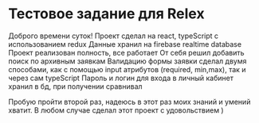 # Тестовое задание для Relex
Доброго времени суток!
Проект сделал на react, typeScript с использованием redux
Данные хранил на firebase realtime database
Проект реализован полность, все работает
От себя решил добавить поиск по архивным заявкам
Валидацию формы заявки сделал двумя способами, как с помощью input атрибутов (required, min,max), так и через сам typeScript
Пароль и логин для входа в личный кабинет хранил в бд, при получении сравнивал

Пробую пройти второй раз, надеюсь в этот раз моих знаний и умений хватит. В любом случае сделал этот проект с удовольствием )

